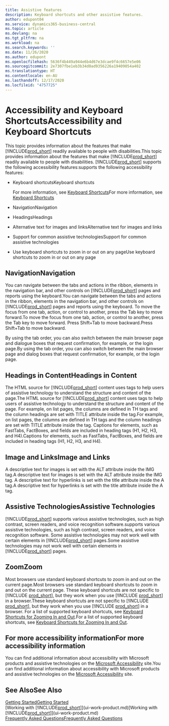 ```yaml
---
title: Assistive features
description: Keyboard shortcuts and other assistive features.
author: edupont04
ms.service: dynamics365-business-central
ms.topic: article
ms.devlang: na
ms.tgt_pltfrm: na
ms.workload: na
ms.search.keywords: ''
ms.date: 11/26/2020
ms.author: edupont
ms.openlocfilehash: 5636f4b449a944e6b4d67e3dcae9f4c6657e5e06
ms.sourcegitcommit: 2e7307fbe1eb3b34d0ad9356226a19409054a402
ms.translationtype: HT
ms.contentlocale: en-AU
ms.lasthandoff: 12/17/2020
ms.locfileid: "4757725"
---
```

# <a name="accessibility-and-keyboard-shortcuts"></a><span data-ttu-id="d4d86-103">Accessibility and Keyboard Shortcuts</span><span class="sxs-lookup"><span data-stu-id="d4d86-103">Accessibility and Keyboard Shortcuts</span></span>

<span data-ttu-id="d4d86-104">This topic provides information about the features that make [!INCLUDE[prod_short](includes/prod_short.md)] readily available to people with disabilities.</span><span class="sxs-lookup"><span data-stu-id="d4d86-104">This topic provides information about the features that make [!INCLUDE[prod_short](includes/prod_short.md)] readily available to people with disabilities.</span></span> [!INCLUDE[prod_short](includes/prod_short.md)] <span data-ttu-id="d4d86-105">supports the following accessibility features:</span><span class="sxs-lookup"><span data-stu-id="d4d86-105">supports the following accessibility features:</span></span>  

- <span data-ttu-id="d4d86-106">Keyboard shortcuts</span><span class="sxs-lookup"><span data-stu-id="d4d86-106">Keyboard shortcuts</span></span>

    <span data-ttu-id="d4d86-107">For more information, see [Keyboard Shortcuts](keyboard-shortcuts.md)</span><span class="sxs-lookup"><span data-stu-id="d4d86-107">For more information, see [Keyboard Shortcuts](keyboard-shortcuts.md)</span></span>

- <span data-ttu-id="d4d86-108">Navigation</span><span class="sxs-lookup"><span data-stu-id="d4d86-108">Navigation</span></span>  

- <span data-ttu-id="d4d86-109">Headings</span><span class="sxs-lookup"><span data-stu-id="d4d86-109">Headings</span></span>  

- <span data-ttu-id="d4d86-110">Alternative text for images and links</span><span class="sxs-lookup"><span data-stu-id="d4d86-110">Alternative text for images and links</span></span>  

- <span data-ttu-id="d4d86-111">Support for common assistive technologies</span><span class="sxs-lookup"><span data-stu-id="d4d86-111">Support for common assistive technologies</span></span>  

- <span data-ttu-id="d4d86-112">Use keyboard shortcuts to zoom in or out on any page</span><span class="sxs-lookup"><span data-stu-id="d4d86-112">Use keyboard shortcuts to zoom in or out on any page</span></span>

<!-- moved to separate article
##  <a name="Keyboard"></a> Keyboard Shortcuts in the browser
 [!INCLUDE[prod_short](includes/prod_short.md)] supports the keyboard shortcuts that are supported by most web browsers. The keyboard shortcuts described here refer to the U.S. keyboard layout. The layout of the keys on other keyboards may not correspond exactly to the keys on a U.S. keyboard.  

|To do this|Press|  
|----------------|-----------|  
|To move focus to the next or previous control or element on a page, such as buttons, fields, or items in a list.|Tab, Shift+Tab|  
|To enable or access the element or control that is in focus.|Enter|  
|To scroll items up and down in a list.|Up Arrow, Down Arrow|  
|To scroll columns of an item left and right in a list.|Left Arrow, Right Arrow|  
|To open a drop-down list or look up a value for a field.|Alt+Down Arrow|  
|To move focus to the next element outside the list.|Ctrl + Enter|  
|To see the transactions that resulted in a calculated value in a field.|Alt+Right Arrow|  

-->

## <a name="navigation"></a><a name="Navigation"></a> <span data-ttu-id="d4d86-113">Navigation</span><span class="sxs-lookup"><span data-stu-id="d4d86-113">Navigation</span></span>  
 <span data-ttu-id="d4d86-114">You can navigate between the tabs and actions in the ribbon, elements in the navigation bar, and other controls on [!INCLUDE[prod_short](includes/prod_short.md)] pages and reports using the keyboard.</span><span class="sxs-lookup"><span data-stu-id="d4d86-114">You can navigate between the tabs and actions in the ribbon, elements in the navigation bar, and other controls on [!INCLUDE[prod_short](includes/prod_short.md)] pages and reports using the keyboard.</span></span> <span data-ttu-id="d4d86-115">To move the focus from one tab, action, or control to another, press the Tab key to move forward.</span><span class="sxs-lookup"><span data-stu-id="d4d86-115">To move the focus from one tab, action, or control to another, press the Tab key to move forward.</span></span> <span data-ttu-id="d4d86-116">Press Shift+Tab to move backward.</span><span class="sxs-lookup"><span data-stu-id="d4d86-116">Press Shift+Tab to move backward.</span></span>  

 <span data-ttu-id="d4d86-117">By using the tab order, you can also switch between the main browser page and dialogue boxes that request confirmation, for example, or the login page.</span><span class="sxs-lookup"><span data-stu-id="d4d86-117">By using the tab order, you can also switch between the main browser page and dialog boxes that request confirmation, for example, or the login page.</span></span>  

## <a name="headings-in-content"></a><a name="Headings"></a> <span data-ttu-id="d4d86-118">Headings in Content</span><span class="sxs-lookup"><span data-stu-id="d4d86-118">Headings in Content</span></span>
 
 <span data-ttu-id="d4d86-119">The HTML source for [!INCLUDE[prod_short](includes/prod_short.md)] content uses tags to help users of assistive technology to understand the structure and content of the page.</span><span class="sxs-lookup"><span data-stu-id="d4d86-119">The HTML source for [!INCLUDE[prod_short](includes/prod_short.md)] content uses tags to help users of assistive technology to understand the structure and content of the page.</span></span> <span data-ttu-id="d4d86-120">For example, on list pages, the columns are defined in TH tags and the column headings are set with TITLE attribute inside the tag.</span><span class="sxs-lookup"><span data-stu-id="d4d86-120">For example, on list pages, the columns are defined in TH tags and the column headings are set with TITLE attribute inside the tag.</span></span> <span data-ttu-id="d4d86-121">Captions for elements, such as FastTabs, FactBoxes, and fields are included in heading tags (H1, H2, H3, and H4).</span><span class="sxs-lookup"><span data-stu-id="d4d86-121">Captions for elements, such as FastTabs, FactBoxes, and fields are included in heading tags (H1, H2, H3, and H4).</span></span>  

## <a name="image-and-links"></a><a name="Images"></a> <span data-ttu-id="d4d86-122">Image and Links</span><span class="sxs-lookup"><span data-stu-id="d4d86-122">Image and Links</span></span>

 <span data-ttu-id="d4d86-123">A descriptive text for images is set with the ALT attribute inside the IMG tag.</span><span class="sxs-lookup"><span data-stu-id="d4d86-123">A descriptive text for images is set with the ALT attribute inside the IMG tag.</span></span> <span data-ttu-id="d4d86-124">A descriptive text for hyperlinks is set with the title attribute inside the A tag.</span><span class="sxs-lookup"><span data-stu-id="d4d86-124">A descriptive text for hyperlinks is set with the title attribute inside the A tag.</span></span>  

## <a name="assistive-technologies"></a><a name="AssistiveTech"></a> <span data-ttu-id="d4d86-125">Assistive Technologies</span><span class="sxs-lookup"><span data-stu-id="d4d86-125">Assistive Technologies</span></span>

[!INCLUDE[prod_short](includes/prod_short.md)] <span data-ttu-id="d4d86-126">supports various assistive technologies, such as high contrast, screen readers, and voice recognition software.</span><span class="sxs-lookup"><span data-stu-id="d4d86-126">supports various assistive technologies, such as high contrast, screen readers, and voice recognition software.</span></span> <span data-ttu-id="d4d86-127">Some assistive technologies may not work well with certain elements in [!INCLUDE[prod_short](includes/prod_short.md)] pages.</span><span class="sxs-lookup"><span data-stu-id="d4d86-127">Some assistive technologies may not work well with certain elements in [!INCLUDE[prod_short](includes/prod_short.md)] pages.</span></span>  

## <a name="zoom"></a><a name="zoom"></a> <span data-ttu-id="d4d86-128">Zoom</span><span class="sxs-lookup"><span data-stu-id="d4d86-128">Zoom</span></span>

<span data-ttu-id="d4d86-129">Most browsers use standard keyboard shortcuts to zoom in and out on the current page.</span><span class="sxs-lookup"><span data-stu-id="d4d86-129">Most browsers use standard keyboard shortcuts to zoom in and out on the current page.</span></span> <span data-ttu-id="d4d86-130">These keyboard shortcuts are not specific to [!INCLUDE [prod_short](includes/prod_short.md)], but they work when you use [!INCLUDE [prod_short](includes/prod_short.md)] in a browser.</span><span class="sxs-lookup"><span data-stu-id="d4d86-130">These keyboard shortcuts are not specific to [!INCLUDE [prod_short](includes/prod_short.md)], but they work when you use [!INCLUDE [prod_short](includes/prod_short.md)] in a browser.</span></span> <span data-ttu-id="d4d86-131">For a list of supported keyboard shortcuts, see [Keyboard Shortcuts for Zooming In and Out](keyboard-shortcuts.md#zoomshortcuts).</span><span class="sxs-lookup"><span data-stu-id="d4d86-131">For a list of supported keyboard shortcuts, see [Keyboard Shortcuts for Zooming In and Out](keyboard-shortcuts.md#zoomshortcuts).</span></span>  

## <a name="for-more-accessibility-information"></a><span data-ttu-id="d4d86-132">For more accessibility information</span><span class="sxs-lookup"><span data-stu-id="d4d86-132">For more accessibility information</span></span>

<span data-ttu-id="d4d86-133">You can find additional information about accessibility with Microsoft products and assistive technologies on the [Microsoft Accessibility](https://go.microsoft.com/fwlink/?LinkId=262160) site.</span><span class="sxs-lookup"><span data-stu-id="d4d86-133">You can find additional information about accessibility with Microsoft products and assistive technologies on the [Microsoft Accessibility](https://go.microsoft.com/fwlink/?LinkId=262160) site.</span></span>

## <a name="see-also"></a><span data-ttu-id="d4d86-134">See Also</span><span class="sxs-lookup"><span data-stu-id="d4d86-134">See Also</span></span>

[<span data-ttu-id="d4d86-135">Getting Started</span><span class="sxs-lookup"><span data-stu-id="d4d86-135">Getting Started</span></span>](product-get-started.md)  
<span data-ttu-id="d4d86-136">[Working with [!INCLUDE[prod_short](includes/prod_short.md)]](ui-work-product.md)</span><span class="sxs-lookup"><span data-stu-id="d4d86-136">[Working with [!INCLUDE[prod_short](includes/prod_short.md)]](ui-work-product.md)</span></span>  
[<span data-ttu-id="d4d86-137">Frequently Asked Questions</span><span class="sxs-lookup"><span data-stu-id="d4d86-137">Frequently Asked Questions</span></span>](across-faq.md)  
